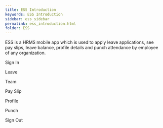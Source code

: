 ```yaml
---
title: ESS Introduction
keywords: ESS Introduction
sidebar: ess_sidebar
permalink: ess_introduction.html
folder: ESS
---
```



ESS is a HRMS mobile app which is used to apply leave applications, see pay slips, leave balance, profile details and punch attendance by employee of any organization.

Sign In

Leave

Team

Pay Slip

Profile

Punch

Sign Out
